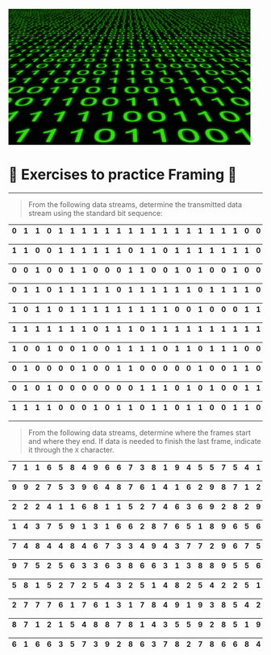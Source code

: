 ![Welcome](/images/link_layer/framing/bits_sequence.jpg)

# 📒 Exercises to practice Framing 📒

---

> From the following data streams, determine the transmitted data stream using the standard bit sequence:

| 0 | 1 | 1 | 0 | 1 | 1 | 1 | 1 | 1 | 1 | 1 | 1 | 1 | 1 | 1 | 1 | 1 | 1 | 1 | 1 | 0 | 0 | 1 | 0 |
|:-:|:-:|:-:|:-:|:-:|:-:|:-:|:-:|:-:|:-:|:-:|:-:|:-:|:-:|:-:|:-:|:-:|:-:|:-:|:-:|:-:|:-:|:-:|:-:|

| 1 | 1 | 0 | 0 | 1 | 1 | 1 | 1 | 1 | 1 | 0 | 1 | 1 | 0 | 1 | 1 | 1 | 1 | 1 | 1 | 1 | 0 | 1 | 1 |
|:-:|:-:|:-:|:-:|:-:|:-:|:-:|:-:|:-:|:-:|:-:|:-:|:-:|:-:|:-:|:-:|:-:|:-:|:-:|:-:|:-:|:-:|:-:|:-:|

| 0 | 0 | 1 | 0 | 0 | 1 | 1 | 0 | 0 | 0 | 1 | 1 | 0 | 0 | 1 | 0 | 1 | 0 | 0 | 1 | 0 | 0 | 1 | 0 |
|:-:|:-:|:-:|:-:|:-:|:-:|:-:|:-:|:-:|:-:|:-:|:-:|:-:|:-:|:-:|:-:|:-:|:-:|:-:|:-:|:-:|:-:|:-:|:-:|

| 0 | 1 | 1 | 0 | 1 | 1 | 1 | 1 | 1 | 0 | 1 | 1 | 1 | 1 | 1 | 1 | 0 | 1 | 1 | 1 | 1 | 0 | 1 | 1 |
|:-:|:-:|:-:|:-:|:-:|:-:|:-:|:-:|:-:|:-:|:-:|:-:|:-:|:-:|:-:|:-:|:-:|:-:|:-:|:-:|:-:|:-:|:-:|:-:|

| 1 | 0 | 1 | 1 | 0 | 1 | 1 | 1 | 1 | 1 | 1 | 1 | 1 | 1 | 0 | 0 | 1 | 0 | 0 | 0 | 1 | 1 | 0 | 1 |
|:-:|:-:|:-:|:-:|:-:|:-:|:-:|:-:|:-:|:-:|:-:|:-:|:-:|:-:|:-:|:-:|:-:|:-:|:-:|:-:|:-:|:-:|:-:|:-:|

| 1 | 1 | 1 | 1 | 1 | 1 | 1 | 0 | 1 | 1 | 1 | 0 | 1 | 1 | 1 | 1 | 1 | 1 | 1 | 1 | 1 | 1 | 1 | 1 |
|:-:|:-:|:-:|:-:|:-:|:-:|:-:|:-:|:-:|:-:|:-:|:-:|:-:|:-:|:-:|:-:|:-:|:-:|:-:|:-:|:-:|:-:|:-:|:-:|

| 1 | 0 | 0 | 1 | 0 | 0 | 1 | 0 | 0 | 1 | 1 | 1 | 1 | 0 | 1 | 1 | 0 | 1 | 1 | 1 | 0 | 0 | 1 | 1 |
|:-:|:-:|:-:|:-:|:-:|:-:|:-:|:-:|:-:|:-:|:-:|:-:|:-:|:-:|:-:|:-:|:-:|:-:|:-:|:-:|:-:|:-:|:-:|:-:|

| 0 | 1 | 0 | 0 | 0 | 0 | 1 | 0 | 0 | 1 | 1 | 0 | 0 | 0 | 0 | 0 | 1 | 0 | 0 | 1 | 1 | 0 | 1 | 0 |
|:-:|:-:|:-:|:-:|:-:|:-:|:-:|:-:|:-:|:-:|:-:|:-:|:-:|:-:|:-:|:-:|:-:|:-:|:-:|:-:|:-:|:-:|:-:|:-:|

| 0 | 1 | 0 | 1 | 0 | 0 | 0 | 0 | 0 | 0 | 0 | 1 | 1 | 1 | 0 | 1 | 0 | 1 | 0 | 0 | 1 | 1 | 1 | 0 |
|:-:|:-:|:-:|:-:|:-:|:-:|:-:|:-:|:-:|:-:|:-:|:-:|:-:|:-:|:-:|:-:|:-:|:-:|:-:|:-:|:-:|:-:|:-:|:-:|

| 1 | 1 | 1 | 1 | 0 | 0 | 0 | 1 | 0 | 1 | 1 | 0 | 1 | 1 | 0 | 1 | 1 | 0 | 0 | 1 | 1 | 0 | 0 | 1 |
|:-:|:-:|:-:|:-:|:-:|:-:|:-:|:-:|:-:|:-:|:-:|:-:|:-:|:-:|:-:|:-:|:-:|:-:|:-:|:-:|:-:|:-:|:-:|:-:|

---

> From the following data streams, determine where the frames start and where they end. If data is needed to finish the last frame, indicate it through the `X` character.

| 7 | 1 | 1 | 6 | 5 | 8 | 4 | 9 | 6 | 6 | 7 | 3 | 8 | 1 | 9 | 4 | 5 | 5 | 7 | 5 | 4 | 1 | 4 | 5 | 5 | 5 | 4 | 6 | 7 | 9 | 6 | 5 | 1 | 5 | 4 | 9 | 1 | 3 | 7 | 7 |
|:-:|:-:|:-:|:-:|:-:|:-:|:-:|:-:|:-:|:-:|:-:|:-:|:-:|:-:|:-:|:-:|:-:|:-:|:-:|:-:|:-:|:-:|:-:|:-:|:-:|:-:|:-:|:-:|:-:|:-:|:-:|:-:|:-:|:-:|:-:|:-:|:-:|:-:|:-:|:-:|

| 9 | 9 | 2 | 7 | 5 | 3 | 9 | 6 | 4 | 8 | 7 | 6 | 1 | 4 | 1 | 6 | 2 | 9 | 8 | 7 | 1 | 2 | 6 | 6 | 3 | 2 | 5 | 6 | 6 | 9 | 1 | 5 | 6 | 9 | 8 | 1 | 9 | 6 | 2 | 4 |
|:-:|:-:|:-:|:-:|:-:|:-:|:-:|:-:|:-:|:-:|:-:|:-:|:-:|:-:|:-:|:-:|:-:|:-:|:-:|:-:|:-:|:-:|:-:|:-:|:-:|:-:|:-:|:-:|:-:|:-:|:-:|:-:|:-:|:-:|:-:|:-:|:-:|:-:|:-:|:-:|

| 2 | 2 | 2 | 4 | 1 | 1 | 6 | 8 | 1 | 1 | 5 | 2 | 7 | 4 | 6 | 3 | 6 | 9 | 2 | 8 | 2 | 9 | 1 | 5 | 3 | 4 | 7 | 8 | 2 | 1 | 8 | 6 | 3 | 5 | 9 | 6 | 4 | 2 | 3 | 1 |
|:-:|:-:|:-:|:-:|:-:|:-:|:-:|:-:|:-:|:-:|:-:|:-:|:-:|:-:|:-:|:-:|:-:|:-:|:-:|:-:|:-:|:-:|:-:|:-:|:-:|:-:|:-:|:-:|:-:|:-:|:-:|:-:|:-:|:-:|:-:|:-:|:-:|:-:|:-:|:-:|

| 1 | 4 | 3 | 7 | 5 | 9 | 1 | 3 | 1 | 6 | 6 | 2 | 8 | 7 | 6 | 5 | 1 | 8 | 9 | 6 | 5 | 6 | 2 | 4 | 2 | 2 | 5 | 6 | 2 | 4 | 4 | 7 | 2 | 3 | 9 | 6 | 7 | 3 | 7 | 7 |
|:-:|:-:|:-:|:-:|:-:|:-:|:-:|:-:|:-:|:-:|:-:|:-:|:-:|:-:|:-:|:-:|:-:|:-:|:-:|:-:|:-:|:-:|:-:|:-:|:-:|:-:|:-:|:-:|:-:|:-:|:-:|:-:|:-:|:-:|:-:|:-:|:-:|:-:|:-:|:-:|

| 7 | 4 | 8 | 4 | 4 | 8 | 4 | 6 | 7 | 3 | 3 | 4 | 9 | 4 | 3 | 7 | 7 | 2 | 9 | 6 | 7 | 5 | 4 | 8 | 3 | 3 | 9 | 3 | 2 | 9 | 3 | 2 | 3 | 7 | 2 | 4 | 2 | 8 | 5 | 8 |
|:-:|:-:|:-:|:-:|:-:|:-:|:-:|:-:|:-:|:-:|:-:|:-:|:-:|:-:|:-:|:-:|:-:|:-:|:-:|:-:|:-:|:-:|:-:|:-:|:-:|:-:|:-:|:-:|:-:|:-:|:-:|:-:|:-:|:-:|:-:|:-:|:-:|:-:|:-:|:-:|

| 9 | 7 | 5 | 2 | 5 | 6 | 3 | 3 | 6 | 3 | 8 | 6 | 6 | 3 | 1 | 3 | 8 | 8 | 9 | 5 | 5 | 6 | 7 | 6 | 9 | 4 | 8 | 9 | 6 | 3 | 1 | 5 | 8 | 1 | 9 | 5 | 2 | 3 | 9 | 7 |
|:-:|:-:|:-:|:-:|:-:|:-:|:-:|:-:|:-:|:-:|:-:|:-:|:-:|:-:|:-:|:-:|:-:|:-:|:-:|:-:|:-:|:-:|:-:|:-:|:-:|:-:|:-:|:-:|:-:|:-:|:-:|:-:|:-:|:-:|:-:|:-:|:-:|:-:|:-:|:-:|

| 5 | 8 | 1 | 5 | 2 | 7 | 2 | 5 | 4 | 3 | 2 | 5 | 1 | 4 | 8 | 2 | 5 | 4 | 2 | 2 | 5 | 1 | 2 | 1 | 9 | 6 | 6 | 3 | 8 | 2 | 3 | 2 | 8 | 3 | 1 | 5 | 3 | 7 | 4 | 4 |
|:-:|:-:|:-:|:-:|:-:|:-:|:-:|:-:|:-:|:-:|:-:|:-:|:-:|:-:|:-:|:-:|:-:|:-:|:-:|:-:|:-:|:-:|:-:|:-:|:-:|:-:|:-:|:-:|:-:|:-:|:-:|:-:|:-:|:-:|:-:|:-:|:-:|:-:|:-:|:-:|

| 2 | 7 | 7 | 7 | 6 | 1 | 7 | 6 | 1 | 3 | 1 | 7 | 8 | 4 | 9 | 1 | 9 | 3 | 8 | 5 | 4 | 2 | 2 | 2 | 2 | 1 | 2 | 7 | 1 | 9 | 7 | 1 | 1 | 5 | 9 | 4 | 6 | 7 | 5 | 1 |
|:-:|:-:|:-:|:-:|:-:|:-:|:-:|:-:|:-:|:-:|:-:|:-:|:-:|:-:|:-:|:-:|:-:|:-:|:-:|:-:|:-:|:-:|:-:|:-:|:-:|:-:|:-:|:-:|:-:|:-:|:-:|:-:|:-:|:-:|:-:|:-:|:-:|:-:|:-:|:-:|

| 8 | 7 | 1 | 2 | 1 | 5 | 4 | 8 | 8 | 7 | 8 | 1 | 4 | 3 | 5 | 5 | 9 | 2 | 8 | 5 | 1 | 9 | 7 | 9 | 1 | 5 | 6 | 6 | 9 | 9 | 7 | 7 | 8 | 7 | 8 | 9 | 5 | 5 | 3 | 6 |
|:-:|:-:|:-:|:-:|:-:|:-:|:-:|:-:|:-:|:-:|:-:|:-:|:-:|:-:|:-:|:-:|:-:|:-:|:-:|:-:|:-:|:-:|:-:|:-:|:-:|:-:|:-:|:-:|:-:|:-:|:-:|:-:|:-:|:-:|:-:|:-:|:-:|:-:|:-:|:-:|

| 6 | 1 | 6 | 6 | 3 | 5 | 7 | 3 | 9 | 2 | 8 | 6 | 3 | 7 | 8 | 2 | 7 | 8 | 6 | 6 | 8 | 4 | 6 | 4 | 4 | 6 | 3 | 2 | 2 | 1 | 3 | 8 | 4 | 3 | 4 | 1 | 3 | 3 | 3 | 5 |
|:-:|:-:|:-:|:-:|:-:|:-:|:-:|:-:|:-:|:-:|:-:|:-:|:-:|:-:|:-:|:-:|:-:|:-:|:-:|:-:|:-:|:-:|:-:|:-:|:-:|:-:|:-:|:-:|:-:|:-:|:-:|:-:|:-:|:-:|:-:|:-:|:-:|:-:|:-:|:-:|
